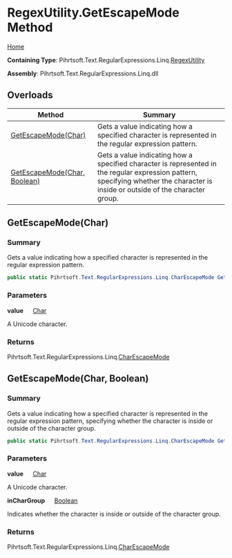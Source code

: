 # RegexUtility\.GetEscapeMode Method

[Home](../../../../../../README.md)

**Containing Type**: Pihrtsoft\.Text\.RegularExpressions\.Linq\.[RegexUtility](../README.md)

**Assembly**: Pihrtsoft\.Text\.RegularExpressions\.Linq\.dll

## Overloads

| Method | Summary |
| ------ | ------- |
| [GetEscapeMode(Char)](#Pihrtsoft_Text_RegularExpressions_Linq_RegexUtility_GetEscapeMode_System_Char_) | Gets a value indicating how a specified character is represented in the regular expression pattern\. |
| [GetEscapeMode(Char, Boolean)](#Pihrtsoft_Text_RegularExpressions_Linq_RegexUtility_GetEscapeMode_System_Char_System_Boolean_) | Gets a value indicating how a specified character is represented in the regular expression pattern, specifying whether the character is inside or outside of the character group\. |

## GetEscapeMode\(Char\) <a name="Pihrtsoft_Text_RegularExpressions_Linq_RegexUtility_GetEscapeMode_System_Char_"></a>

### Summary

Gets a value indicating how a specified character is represented in the regular expression pattern\.

```csharp
public static Pihrtsoft.Text.RegularExpressions.Linq.CharEscapeMode GetEscapeMode(char value)
```

### Parameters

**value** &emsp; [Char](https://docs.microsoft.com/en-us/dotnet/api/system.char)

A Unicode character\.

### Returns

Pihrtsoft\.Text\.RegularExpressions\.Linq\.[CharEscapeMode](../../CharEscapeMode/README.md)

## GetEscapeMode\(Char, Boolean\) <a name="Pihrtsoft_Text_RegularExpressions_Linq_RegexUtility_GetEscapeMode_System_Char_System_Boolean_"></a>

### Summary

Gets a value indicating how a specified character is represented in the regular expression pattern, specifying whether the character is inside or outside of the character group\.

```csharp
public static Pihrtsoft.Text.RegularExpressions.Linq.CharEscapeMode GetEscapeMode(char value, bool inCharGroup)
```

### Parameters

**value** &emsp; [Char](https://docs.microsoft.com/en-us/dotnet/api/system.char)

A Unicode character\.

**inCharGroup** &emsp; [Boolean](https://docs.microsoft.com/en-us/dotnet/api/system.boolean)

Indicates whether the character is inside or outside of the character group\.

### Returns

Pihrtsoft\.Text\.RegularExpressions\.Linq\.[CharEscapeMode](../../CharEscapeMode/README.md)

